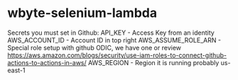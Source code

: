 # wbyte-selenium-lambda

Secrets you must set in Github:
API_KEY - Access Key from an identity
AWS_ACCOUNT_ID - Account ID in top right
AWS_ASSUME_ROLE_ARN - Special role setup with github ODIC, we have one or review https://aws.amazon.com/blogs/security/use-iam-roles-to-connect-github-actions-to-actions-in-aws/
AWS_REGION - Region it is running probably us-east-1